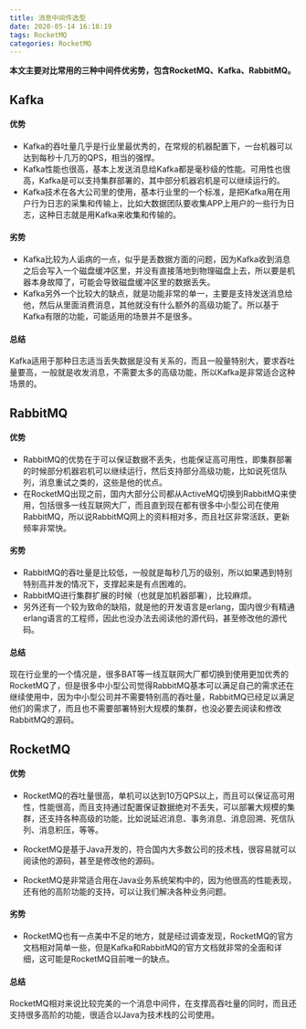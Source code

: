 ```yaml
---
title: 消息中间件选型
date: 2020-05-14 16:18:19
tags: RocketMQ
categories: RocketMQ
---
```


**本文主要对比常用的三种中间件优劣势，包含RocketMQ、Kafka、RabbitMQ。**

## Kafka

#### 优势

- Kafka的吞吐量几乎是行业里最优秀的，在常规的机器配置下，一台机器可以达到每秒十几万的QPS，相当的强悍。
- Kafka性能也很高，基本上发送消息给Kafka都是毫秒级的性能。可用性也很高，Kafka是可以支持集群部署的，其中部分机器宕机是可以继续运行的。
- Kafka技术在各大公司里的使用，基本行业里的一个标准，是把Kafka用在用户行为日志的采集和传输上，比如大数据团队要收集APP上用户的一些行为日志，这种日志就是用Kafka来收集和传输的。

#### 劣势

- Kafka比较为人诟病的一点，似乎是丢数据方面的问题，因为Kafka收到消息之后会写入一个磁盘缓冲区里，并没有直接落地到物理磁盘上去，所以要是机器本身故障了，可能会导致磁盘缓冲区里的数据丢失。
- Kafka另外一个比较大的缺点，就是功能非常的单一，主要是支持发送消息给他，然后从里面消费消息，其他就没有什么额外的高级功能了。所以基于Kafka有限的功能，可能适用的场景并不是很多。

#### 总结

Kafka适用于那种日志适当丢失数据是没有关系的，而且一般量特别大，要求吞吐量要高，一般就是收发消息，不需要太多的高级功能，所以Kafka是非常适合这种场景的。

## RabbitMQ

#### 优势

- RabbitMQ的优势在于可以保证数据不丢失，也能保证高可用性，即集群部署的时候部分机器宕机可以继续运行，然后支持部分高级功能，比如说死信队列，消息重试之类的，这些是他的优点。
- 在RocketMQ出现之前，国内大部分公司都从ActiveMQ切换到RabbitMQ来使用，包括很多一线互联网大厂，而且直到现在都有很多中小型公司在使用RabbitMQ，所以说RabbitMQ网上的资料相对多，而且社区非常活跃，更新频率非常快。

#### 劣势

- RabbitMQ的吞吐量是比较低，一般就是每秒几万的级别，所以如果遇到特别特别高并发的情况下，支撑起来是有点困难的。
- RabbitMQ进行集群扩展的时候（也就是加机器部署），比较麻烦。
- 另外还有一个较为致命的缺陷，就是他的开发语言是erlang，国内很少有精通erlang语言的工程师，因此也没办法去阅读他的源代码，甚至修改他的源代码。

#### 总结

现在行业里的一个情况是，很多BAT等一线互联网大厂都切换到使用更加优秀的RocketMQ了，但是很多中小型公司觉得RabbitMQ基本可以满足自己的需求还在继续使用中，因为中小型公司并不需要特别高的吞吐量，RabbitMQ已经足以满足他们的需求了，而且也不需要部署特别大规模的集群，也没必要去阅读和修改RabbitMQ的源码。

## RocketMQ

#### 优势

- RocketMQ的吞吐量很高，单机可以达到10万QPS以上，而且可以保证高可用性，性能很高，而且支持通过配置保证数据绝对不丢失，可以部署大规模的集群，还支持各种高级的功能，比如说延迟消息、事务消息、消息回溯、死信队列、消息积压，等等。

- RocketMQ是基于Java开发的，符合国内大多数公司的技术栈，很容易就可以阅读他的源码，甚至是修改他的源码。
- RocketMQ是非常适合用在Java业务系统架构中的，因为他很高的性能表现，还有他的高阶功能的支持，可以让我们解决各种业务问题。

#### 劣势

- RocketMQ也有一点美中不足的地方，就是经过调查发现，RocketMQ的官方文档相对简单一些，但是Kafka和RabbitMQ的官方文档就非常的全面和详细，这可能是RocketMQ目前唯一的缺点。

#### 总结

RocketMQ相对来说比较完美的一个消息中间件，在支撑高吞吐量的同时，而且还支持很多高阶的功能，很适合以Java为技术栈的公司使用。
